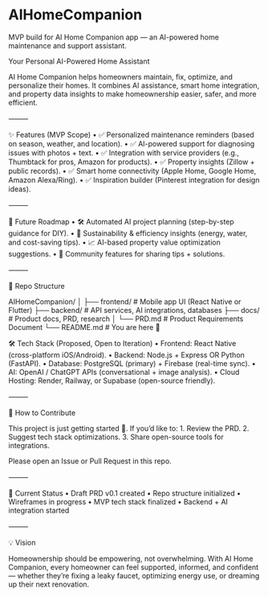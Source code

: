 # AIHomeCompanion
MVP build for AI Home Companion app — an AI-powered home maintenance and support assistant.

Your Personal AI-Powered Home Assistant

AI Home Companion helps homeowners maintain, fix, optimize, and personalize their homes. It combines AI assistance, smart home integration, and property data insights to make homeownership easier, safer, and more efficient.

⸻

✨ Features (MVP Scope)
	•	✅ Personalized maintenance reminders (based on season, weather, and location).
	•	✅ AI-powered support for diagnosing issues with photos + text.
	•	✅ Integration with service providers (e.g., Thumbtack for pros, Amazon for products).
	•	✅ Property insights (Zillow + public records).
	•	✅ Smart home connectivity (Apple Home, Google Home, Amazon Alexa/Ring).
	•	✅ Inspiration builder (Pinterest integration for design ideas).

⸻

🔮 Future Roadmap
	•	🛠️ Automated AI project planning (step-by-step guidance for DIY).
	•	🌱 Sustainability & efficiency insights (energy, water, and cost-saving tips).
	•	📈 AI-based property value optimization suggestions.
	•	🤝 Community features for sharing tips + solutions.

⸻

📂 Repo Structure

AIHomeCompanion/
│
├── frontend/        # Mobile app UI (React Native or Flutter)
├── backend/         # API services, AI integrations, databases
├── docs/            # Product docs, PRD, research
│   └── PRD.md       # Product Requirements Document
└── README.md        # You are here 🚀

🛠️ Tech Stack (Proposed, Open to Iteration)
	•	Frontend: React Native (cross-platform iOS/Android).
	•	Backend: Node.js + Express OR Python (FastAPI).
	•	Database: PostgreSQL (primary) + Firebase (real-time sync).
	•	AI: OpenAI / ChatGPT APIs (conversational + image analysis).
	•	Cloud Hosting: Render, Railway, or Supabase (open-source friendly).

⸻

📌 How to Contribute

This project is just getting started 🚀.
If you’d like to:
	1.	Review the PRD.
	2.	Suggest tech stack optimizations.
	3.	Share open-source tools for integrations.

Please open an Issue or Pull Request in this repo.

⸻

📅 Current Status
	•	Draft PRD v0.1 created
	•	Repo structure initialized
	•	Wireframes in progress
	•	MVP tech stack finalized
	•	Backend + AI integration started

⸻

💡 Vision

Homeownership should be empowering, not overwhelming.
With AI Home Companion, every homeowner can feel supported, informed, and confident — whether they’re fixing a leaky faucet, optimizing energy use, or dreaming up their next renovation.

